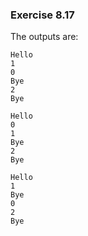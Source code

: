 ### Exercise 8.17
The outputs are:

```
Hello
1
0
Bye
2
Bye
```

```
Hello
0
1
Bye
2
Bye
```

```
Hello
1
Bye
0
2
Bye
```
